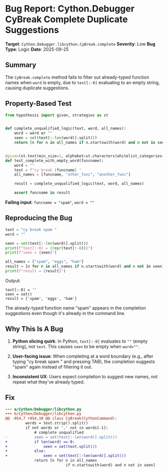 # Bug Report: Cython.Debugger CyBreak Complete Duplicate Suggestions

**Target**: `Cython.Debugger.libcython.CyBreak.complete`
**Severity**: Low
**Bug Type**: Logic
**Date**: 2025-09-25

## Summary

The `CyBreak.complete` method fails to filter out already-typed function names when `word` is empty, due to `text[:-0]` evaluating to an empty string, causing duplicate suggestions.

## Property-Based Test

```python
from hypothesis import given, strategies as st


def complete_unqualified_logic(text, word, all_names):
    word = word or ""
    seen = set(text[:-len(word)].split())
    return [n for n in all_names if n.startswith(word) and n not in seen]


@given(st.text(min_size=1, alphabet=st.characters(whitelist_categories=('Lu', 'Ll'))))
def test_complete_with_empty_word(funcname):
    word = ""
    text = f"cy break {funcname} "
    all_names = [funcname, "other_func", "another_func"]

    result = complete_unqualified_logic(text, word, all_names)

    assert funcname in result
```

**Failing input**: `funcname = "spam"`, `word = ""`

## Reproducing the Bug

```python
text = "cy break spam "
word = ""

seen = set(text[:-len(word)].split())
print(f"text[:-0] = {repr(text[:-0])}")
print(f"seen = {seen}")

all_names = ["spam", "eggs", "ham"]
result = [n for n in all_names if n.startswith(word) and n not in seen]
print(f"result = {result}")
```

Output:
```
text[:-0] = ''
seen = set()
result = ['spam', 'eggs', 'ham']
```

The already-typed function name "spam" appears in the completion suggestions even though it's already in the command line.

## Why This Is A Bug

1. **Python slicing quirk**: In Python, `text[:-0]` evaluates to `""` (empty string), not `text`. This causes `seen` to be empty when `word=""`.

2. **User-facing issue**: When completing at a word boundary (e.g., after typing "cy break spam " and pressing TAB), the completion suggests "spam" again instead of filtering it out.

3. **Inconsistent UX**: Users expect completion to suggest new names, not repeat what they've already typed.

## Fix

```diff
--- a/Cython/Debugger/libcython.py
+++ b/Cython/Debugger/libcython.py
@@ -954,7 +954,10 @@ class CyBreak(CythonCommand):
         words = text.strip().split()
         if not words or '.' not in words[-1]:
             # complete unqualified
-            seen = set(text[:-len(word)].split())
+            if len(word) == 0:
+                seen = set(text.split())
+            else:
+                seen = set(text[:-len(word)].split())
             return [n for n in all_names
                           if n.startswith(word) and n not in seen]
```